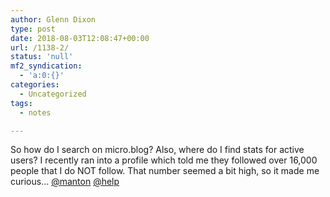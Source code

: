 ```yaml
---
author: Glenn Dixon
type: post
date: 2018-08-03T12:08:47+00:00
url: /1138-2/
status: 'null'
mf2_syndication:
  - 'a:0:{}'
categories:
  - Uncategorized
tags:
  - notes

---
```

So how do I search on micro.blog? Also, where do I find stats for active users? I recently ran into a profile which told me they followed over 16,000 people that I do NOT follow. That number seemed a bit high, so it made me curious&#8230; [@manton][1] [@help][2]

 [1]: https://micro.blog/manton
 [2]: https://micro.blog/help